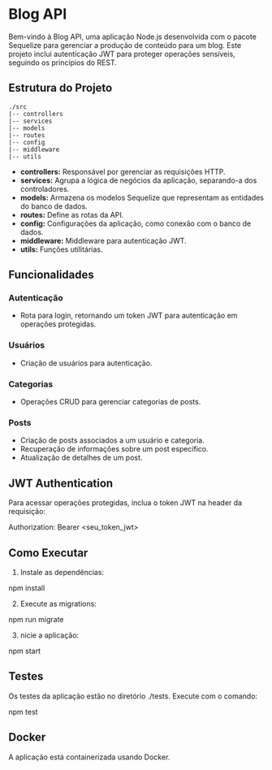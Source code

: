 # Blog API

Bem-vindo à Blog API, uma aplicação Node.js desenvolvida com o pacote Sequelize para gerenciar a produção de conteúdo para um blog. Este projeto inclui autenticação JWT para proteger operações sensíveis, seguindo os princípios do REST.

## Estrutura do Projeto

```
./src
|-- controllers
|-- services
|-- models
|-- routes
|-- config
|-- middleware
|-- utils
```

- **controllers:** Responsável por gerenciar as requisições HTTP.
- **services:** Agrupa a lógica de negócios da aplicação, separando-a dos controladores.
- **models:** Armazena os modelos Sequelize que representam as entidades do banco de dados.
- **routes:** Define as rotas da API.
- **config:** Configurações da aplicação, como conexão com o banco de dados.
- **middleware:** Middleware para autenticação JWT.
- **utils:** Funções utilitárias.

## Funcionalidades

### Autenticação

- Rota para login, retornando um token JWT para autenticação em operações protegidas.

### Usuários

- Criação de usuários para autenticação.

### Categorias

- Operações CRUD para gerenciar categorias de posts.

### Posts

- Criação de posts associados a um usuário e categoria.
- Recuperação de informações sobre um post específico.
- Atualização de detalhes de um post.

## JWT Authentication

Para acessar operações protegidas, inclua o token JWT na header da requisição:

Authorization: Bearer <seu_token_jwt>


## Como Executar

1. Instale as dependências:

npm install

2. Execute as migrations:

npm run migrate

3. nicie a aplicação:

npm start

## Testes

Os testes da aplicação estão no diretório ./tests. Execute com o comando:

npm test

## Docker

A aplicação está containerizada usando Docker.

